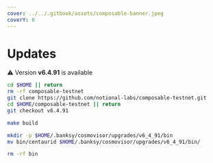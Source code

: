 ```yaml
---
cover: ../../.gitbook/assets/composable-banner.jpeg
coverY: 0
---
```


# Updates

⚠️ Version **v6.4.91** is available

```bash
cd $HOME || return
rm -rf composable-testnet
git clone https://github.com/notional-labs/composable-testnet.git
cd $HOME/composable-testnet || return
git checkout v6.4.91

make build

mkdir -p $HOME/.banksy/cosmovisor/upgrades/v6_4_91/bin
mv bin/centaurid $HOME/.banksy/cosmovisor/upgrades/v6_4_91/bin/

rm -rf bin
```
